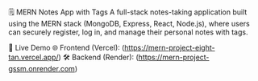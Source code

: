 🗒️ MERN Notes App with Tags
A full-stack notes-taking application built using the MERN stack (MongoDB, Express, React, Node.js), where users can securely register, log in, and manage their personal notes with tags.

🔗 Live Demo
🌐 Frontend (Vercel): (https://mern-project-eight-tan.vercel.app/)
🛠️ Backend (Render): (https://mern-project-gssm.onrender.com)
